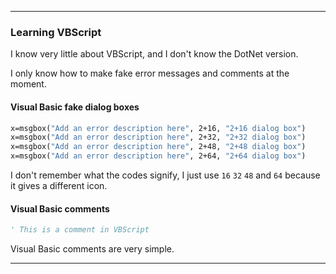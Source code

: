 
***

### Learning VBScript

I know very little about VBScript, and I don't know the DotNet version.

I only know how to make fake error messages and comments at the moment.

#### Visual Basic fake dialog boxes

```vb
x=msgbox("Add an error description here", 2+16, "2+16 dialog box")
x=msgbox("Add an error description here", 2+32, "2+32 dialog box")
x=msgbox("Add an error description here", 2+48, "2+48 dialog box")
x=msgbox("Add an error description here", 2+64, "2+64 dialog box")
```

I don't remember what the codes signify, I just use `16` `32` `48` and `64` because it gives a different icon.

#### Visual Basic comments

```vb
' This is a comment in VBScript
```

Visual Basic comments are very simple.

***
